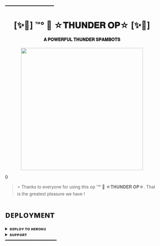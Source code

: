 ━━━━━━━━━━━━━━━━━━━
<h1 align="center"><b>[✨🥀] ™°‌ 🫧 ☆𝐓𝐇𝐔𝐍𝐃𝐄𝐑 𝐎𝐏☆ [✨🥀]</b></h1>

<h4 align="center"> 𝐀 𝐏𝐎𝐖𝐄𝐑𝐅𝐔𝐋 𝐓𝐇𝐔𝐍𝐃𝐄𝐑 𝐒𝐏𝐀𝐌𝐁𝐎𝐓𝐒</h4>

<p align="center"><a href="https://t.me/itz_R2h"><img src="https://telegra.ph/file/36c4afc56b67cd5aafd57.jpg" width="400"></a></p>0


> ⭐️ Thanks to everyone for using this op ™°‌ 🫧 ☆𝐓𝐇𝐔𝐍𝐃𝐄𝐑 𝐎𝐏☆. That is the greatest pleasure we have !


# ᴅᴇᴘʟᴏʏᴍᴇɴᴛ


<details>
<summary><b>ᴅᴇᴘʟᴏʏ ᴛᴏ ʜᴇʀᴏᴋᴜ</b></summary>
<br>

[![Deploy](https://www.herokucdn.com/deploy/button.svg)](https://dashboard.heroku.com/new?template=https://github.com/Altamasf/R2h-ROBOT) 

</details>


<details>
<summary><b>sᴜᴘᴘᴏʀᴛ</b></summary>
<br>

<a href="https://t.me/itz_R2h"><img src="https://img.shields.io/badge/Join-Telegram%20Channel-red.svg?logo=Telegram"></a>

</details>
━━━━━━━━━━━━━━━━━━━━
